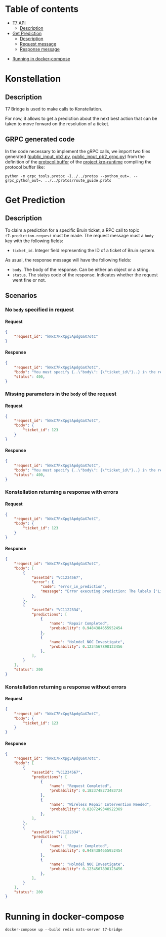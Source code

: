 # Table of contents
  * [T7 API](#bruin-api)
    * [Description](#description)
  * [Get Prediction](#get-prediction)
    * [Description](#description-1)
    * [Request message](#request-message)
    * [Response message](#response-message)
- [Running in docker-compose](#running-in-docker-compose)


# Konstellation
## Description

T7 Bridge is used to make calls to Konstellation.

For now, it allows to get a prediction about the next best action that can be taken
to move forward on the resolution of a ticket.

## GRPC generated code

In the code necessary to implement the gRPC calls, we import two files generated
([public_input_pb2.py](src/application/clients/generated_grpc/public_input_pb2.py),
[public_input_pb2_grpc.py](src/application/clients/generated_grpc/public_input_pb2_grpc.py)) from the definition of the
[protocol buffer](https://gitlab.intelygenz.com/t7-team/met002-t7p-us/kre-runtime/-/blob/master/tnba/public_input.proto)
of the [project kre-runtime](https://gitlab.intelygenz.com/t7-team/met002-t7p-us/kre-runtime) compiling the protocol
buffer like:

```shell script
python -m grpc_tools.protoc -I../../protos --python_out=. --grpc_python_out=. ../../protos/route_guide.proto
```




# Get Prediction
## Description
To claim a prediction for a specific Bruin ticket, a RPC call to topic `t7.prediction.request` must be made.
The request message must a `body` key with the following fields:
- `ticket_id`. Integer field representing the ID of a ticket of Bruin system.

As usual, the response message will have the following fields:
- `body`. The body of the response. Can be either an object or a string.
- `status`. The statys code of the response. Indicates whether the request went fine or not.

## Scenarios
### No `body` specified in request
#### Request
```json
{
    "request_id": "kNxC7FxXpg5ApdgGaX7otC"
}
```

#### Response
```json
{
    "request_id": "kNxC7FxXpg5ApdgGaX7otC",
    "body": "You must specify {..\"body\": {\"ticket_id\"}..} in the request",
    "status": 400,
}
```

### Missing parameters in the `body` of the request
#### Request
```json
{
    "request_id": "kNxC7FxXpg5ApdgGaX7otC",
    "body": {
        "ticket_id": 123
    }
}
```

#### Response
```json
{
    "request_id": "kNxC7FxXpg5ApdgGaX7otC",
    "body": "You must specify {..\"body\": {\"ticket_id\"}..} in the request",
    "status": 400,
}
```

### Konstellation returning a response with errors
#### Request
```json
{
    "request_id": "kNxC7FxXpg5ApdgGaX7otC",
    "body": {
        "ticket_id": 123
    }
}
```

#### Response
```json
{
    "request_id": "kNxC7FxXpg5ApdgGaX7otC",
    "body": [
        {
            "assetId": "VC1234567",
            "error": {
                "code": "error_in_prediction",
                "message": "Error executing prediction: The labels ['Line Test Results Provided'] are not in the \"Task Result\" labels map."
            },
        },
        {
            "assetId": "VC1122334",
            "predictions": [
                {
                    "name": "Repair Completed",
                    "probability": 0.9484384655952454
                },
                {
                    "name": "Holmdel NOC Investigate",
                    "probability": 0.1234567890123456
                },
            ],
        }
    ],
    "status": 200
}
```

### Konstellation returning a response without errors
#### Request
```json
{
    "request_id": "kNxC7FxXpg5ApdgGaX7otC",
    "body": {
        "ticket_id": 123
    }
}
```

#### Response
```json
{
    "request_id": "kNxC7FxXpg5ApdgGaX7otC",
    "body": [
        {
            "assetId": "VC1234567",
            "predictions": [
                {
                    "name": "Request Completed",
                    "probability": 0.1823748273483734
                },
                {
                    "name": "Wireless Repair Intervention Needed",
                    "probability": 0.8287249348922389
                },
            ],
        },
        {
            "assetId": "VC1122334",
            "predictions": [
                {
                    "name": "Repair Completed",
                    "probability": 0.9484384655952454
                },
                {
                    "name": "Holmdel NOC Investigate",
                    "probability": 0.1234567890123456
                },
            ],
        }
    ],
    "status": 200
}
```

# Running in docker-compose
`docker-compose up --build redis nats-server t7-bridge`

